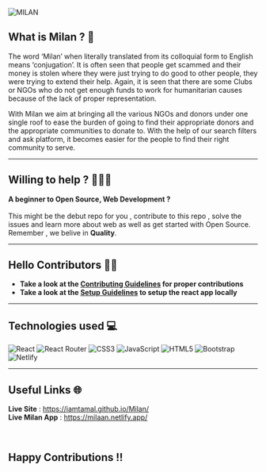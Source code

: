 ![MILAN](https://user-images.githubusercontent.com/72851613/149673209-1dc460b5-24f7-470b-8d9b-29eb5e50015f.png)

## What is Milan ? 🤔

The word ‘Milan’ when literally translated from its colloquial form to English means ‘conjugation’.
It is often seen that people get scammed and their money is stolen where they were just trying to do good to other people, they were trying to extend their help. Again, it is seen that there are some Clubs or NGOs who do not get enough funds to work for humanitarian causes because of the lack of proper representation.

With Milan we aim at bringing all the various NGOs and donors under one single roof to ease the burden of going to find their appropriate donors and the appropriate communities to donate to. With the help of our search filters and ask platform, it becomes easier for the people to find their right community to serve.

---

## Willing to help ? 👩🏻‍💻

**A beginner to Open Source, Web Development ?**  
<br/>
This might be the debut repo for you , contribute to this repo , solve the issues and learn more about web as well as get started with Open Source. Remember , we belive in **Quality**.

---

## Hello Contributors 👋🏻

- **Take a look at the [Contributing Guidelines](https://github.com/IAmTamal/Milan/blob/main/rules/Contributing.md) for proper contributions**
- **Take a look at the [Setup Guidelines](https://github.com/IAmTamal/Milan/blob/main/rules/Setup.md) to setup the react app locally**

---

## Technologies used 💻

![React](https://img.shields.io/badge/react-%2320232a.svg?style=for-the-badge&logo=react&logoColor=%2361DAFB)
![React Router](https://img.shields.io/badge/React_Router-CA4245?style=for-the-badge&logo=react-router&logoColor=white)
![CSS3](https://img.shields.io/badge/css3-%231572B6.svg?style=for-the-badge&logo=css3&logoColor=white)
![JavaScript](https://img.shields.io/badge/javascript-%23323330.svg?style=for-the-badge&logo=javascript&logoColor=%23F7DF1E)
![HTML5](https://img.shields.io/badge/html5-%23E34F26.svg?style=for-the-badge&logo=html5&logoColor=white)
![Bootstrap](https://img.shields.io/badge/bootstrap-%23563D7C.svg?style=for-the-badge&logo=bootstrap&logoColor=white)
![Netlify](https://img.shields.io/badge/netlify-%23000000.svg?style=for-the-badge&logo=netlify&logoColor=#00C7B7)

---

## Useful Links 🌐

**Live Site** : https://iamtamal.github.io/Milan/ <br/>
**Live Milan App** : https://milaan.netlify.app/

<br/>

## Happy Contributions !!
